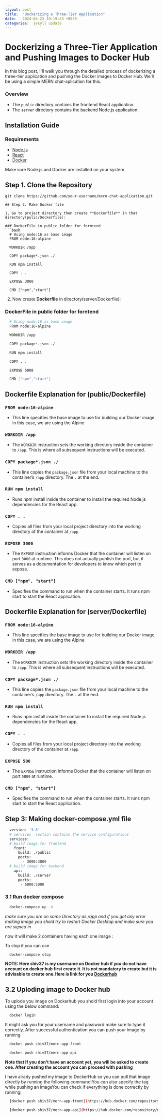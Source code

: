 ```yaml
---
layout: post
title:  "Dockerizing a Three-Tier Application"
date:   2024-04-23 10:19:43 +0530
categories:  jekyll update
---
```

 
# Dockerizing a Three-Tier Application and Pushing Images to Docker Hub

In this blog post, I'll walk you through the detailed process of dockerizing a three-tier application and pushing the Docker images to Docker Hub. We'll be using a simple MERN chat-aplication for this.
 
### Overview
- The `public` directory contains the frontend React application.
- The `server` directory contains the backend Node.js application.

## Installation Guide

### Requirements
- [Node.js](https://nodejs.org/)
- [React](https://react.dev/)
- [Docker](https://www.docker.com/)

Make sure Node.js and Docker are installed on your system.


## Step 1. Clone the Repository

```shell
git clone https://github.com/your-username/mern-chat-application.git

## Step 2: Make Docker file

1. Go to project directory then create **Dockerfile** in that directory(pulic/Dockerfile):

### DockerFile in public folder for forntend
```bash
  # Using node:16 as base image
  FROM node:16-alpine

  WORKDIR /app

  COPY package*.json ./

  RUN npm install

  COPY . .

  EXPOSE 3000

  CMD ["npm","start"] 
```

2. Now create **Dockerfile** in  directory(server/Dockerfile):

### DockerFile in public folder for forntend
```bash
  # Using node:16 as base image
  FROM node:16-alpine

  WORKDIR /app

  COPY package*.json ./

  RUN npm install

  COPY . .

  EXPOSE 5000

  CMD ["npm","start"]
```

## Dockerfile Explanation for (public/Dockerfile)

### `FROM node:16-alpine`

- This line specifies the base image to use for building our Docker image. In this case, we are using the Alpine

### `WORKDIR /app`

- The `WORKDIR` instruction sets the working directory inside the container to `/app`. This is where all subsequent instructions will be executed.

### `COPY package*.json ./`

-  This line copies the `package.json` file from your local machine to the container’s `/app` directory. The `.` at the end.


### `RUN npm install`

- Runs npm install inside the container to install the required Node.js dependencies for the React app.

### `COPY . .`

- Copies all files from your local project directory into the working directory of the container at `/app`.

### `EXPOSE 3000`

- The `EXPOSE` instruction informs Docker that the container will listen on port `3000` at runtime. This does not actually publish the port, but it serves as a documentation for developers to know which port to expose.

### `CMD ["npm", "start"]`

- Specifies the command to run when the container starts. It runs npm start to start the React application.

## Dockerfile Explanation for (server/Dockerfile)

### `FROM node:16-alpine`

- This line specifies the base image to use for building our Docker image. In this case, we are using the Alpine

### `WORKDIR /app`

- The `WORKDIR` instruction sets the working directory inside the container to `/app`. This is where all subsequent instructions will be executed.

### `COPY package*.json ./`

-  This line copies the `package.json` file from your local machine to the container’s `/app` directory. The `.` at the end.


### `RUN npm install`

- Runs npm install inside the container to install the required Node.js dependencies for the React app.

### `COPY . .`

- Copies all files from your local project directory into the working directory of the container at `/app`.

### `EXPOSE 500`

- The `EXPOSE` instruction informs Docker that the container will listen on port `5000` at runtime. 

### `CMD ["npm", "start"]`

- Specifies the command to run when the container starts. It runs npm start to start the React application.


## Step 3: Making **docker-compose.yml** file

```bash
  version: '3.8'
  # services  section contains the service configurations
  services:
  # build image for frontend
    front:
      build: ./public
      ports:
        - 3000:3000
  # build image for backend      
    api:
      build: ./server
      ports:
       - 5000:5000
```

### 3.1 Run docker compose

```bash
  docker-compose up -d
```
*make sure you are on same Directary as /app and if you get any error making image you shold try to restart Docker Desktop and make sure you are signed in*

now it will make 2 containers having each one image :

To stop it you can use
```bash
  docker-compose stop
```

**NOTE: Here shiv37 is my username on Docker hub if you do not have account on docker hub first create it. It is not mandatory to create but it is advisable to create one.Here is link for you [Dockerhub](https://hub.docker.com/)** 


## 3.2 Uploding image to Docker hub

To uplode you image on Dockerhub you shold first login into your account using the below command:

```bash
  docker login
```
It might ask you for your username and password make sure to type it correctly. After successful authentication you can push your image by running

```bash
  docker push shiv37/mern-app-front

  docker push shiv37/mern-app-api
```

**Note that if you don't have an account yet, you will be asked to create one. After creating the account you can proceed with pushing**

I have alrady  pushed my image to DockerHub so you can pull that image directly by running the following command:You can also specify the tag while pushing an imageYou can check if everything is done correctly by running:

```bash
  [docker push shiv37/mern-app-front](https://hub.docker.com/repository/docker/shiv37/mern-app-front/general)

  [docker push shiv37/mern-app-api](https://hub.docker.com/repository/docker/shiv37/mern-app-api/general)
```